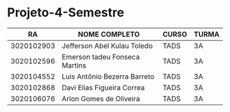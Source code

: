 # Projeto-4-Semestre

|     RA      |         NOME COMPLETO         | CURSO | TURMA |
| ----------- | ----------------------------- | ----- | ----- |
| 3020102903  | Jefferson Abel Kulau Toledo   | TADS  |  3A   |
| 3020102596  | Emerson tadeu Fonseca Martins | TADS  |  3A   |
| 3020104552  | Luis Antônio Bezerra Barreto  | TADS  |  3A   |
| 3020102868  | Davi Elias Figueira Correa    | TADS  |  3A   |
| 3020106076  | Arlon Gomes de Oliveira       | TADS  |  3A   |
